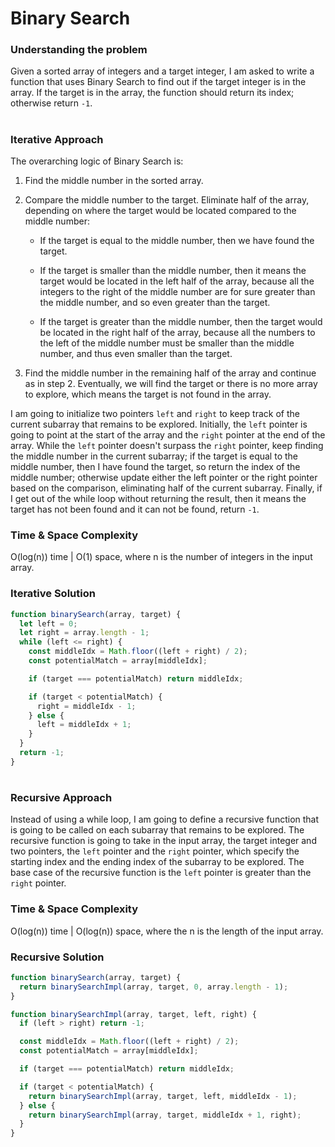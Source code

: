 # Binary Search

### Understanding the problem

Given a sorted array of integers and a target integer, I am asked to write a function that uses Binary Search to find out if the target integer is in the array. If the target is in the array, the function should return its index; otherwise return `-1`.

#

### Iterative Approach

The overarching logic of Binary Search is:

1. Find the middle number in the sorted array.
2. Compare the middle number to the target. Eliminate half of the array, depending on where the target would be located compared to the middle number:

   - If the target is equal to the middle number, then we have found the target.

   - If the target is smaller than the middle number, then it means the target would be located in the left half of the array, because all the integers to the right of the middle number are for sure greater than the middle number, and so even greater than the target.

   - If the target is greater than the middle number, then the target would be located in the right half of the array, because all the numbers to the left of the middle number must be smaller than the middle number, and thus even smaller than the target.

3. Find the middle number in the remaining half of the array and continue as in step 2. Eventually, we will find the target or there is no more array to explore, which means the target is not found in the array.

I am going to initialize two pointers `left` and `right` to keep track of the current subarray that remains to be explored. Initially, the `left` pointer is going to point at the start of the array and the `right` pointer at the end of the array. While the `left` pointer doesn't surpass the `right` pointer, keep finding the middle number in the current subarray; if the target is equal to the middle number, then I have found the target, so return the index of the middle number; otherwise update either the left pointer or the right pointer based on the comparison, eliminating half of the current subarray. Finally, if I get out of the while loop without returning the result, then it means the target has not been found and it can not be found, return `-1`.

### Time & Space Complexity

O(log(n)) time | O(1) space, where n is the number of integers in the input array.

### Iterative Solution

```js
function binarySearch(array, target) {
  let left = 0;
  let right = array.length - 1;
  while (left <= right) {
    const middleIdx = Math.floor((left + right) / 2);
    const potentialMatch = array[middleIdx];

    if (target === potentialMatch) return middleIdx;

    if (target < potentialMatch) {
      right = middleIdx - 1;
    } else {
      left = middleIdx + 1;
    }
  }
  return -1;
}
```

#

### Recursive Approach

Instead of using a while loop, I am going to define a recursive function that is going to be called on each subarray that remains to be explored. The recursive function is going to take in the input array, the target integer and two pointers, the `left` pointer and the `right` pointer, which specify the starting index and the ending index of the subarray to be explored. The base case of the recursive function is the `left` pointer is greater than the `right` pointer.

### Time & Space Complexity

O(log(n)) time | O(log(n)) space, where the n is the length of the input array.

### Recursive Solution

```js
function binarySearch(array, target) {
  return binarySearchImpl(array, target, 0, array.length - 1);
}

function binarySearchImpl(array, target, left, right) {
  if (left > right) return -1;

  const middleIdx = Math.floor((left + right) / 2);
  const potentialMatch = array[middleIdx];

  if (target === potentialMatch) return middleIdx;

  if (target < potentialMatch) {
    return binarySearchImpl(array, target, left, middleIdx - 1);
  } else {
    return binarySearchImpl(array, target, middleIdx + 1, right);
  }
}
```
